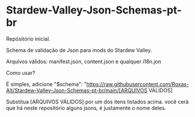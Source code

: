 # Stardew-Valley-Json-Schemas-pt-br
Repósitório inicial.

Schema de validação de Json para mods do Stardew Valley.

Arquivos válidos: manifest.json, content.json e qualquer i18n.jon

Como usar?

É simples, adicione "$schema": "https://raw.githubusercontent.com/Roxas-Alt/Stardew-Valley-Json-Schemas-pt-br/main/[ARQUIVOS VÁLIDOS]

Substitua [ARQUIVOS VÁLIDOS] por um dos itens listados acima. você cerá que há neste repositório alguns jsons, é justamente o nome deles.
